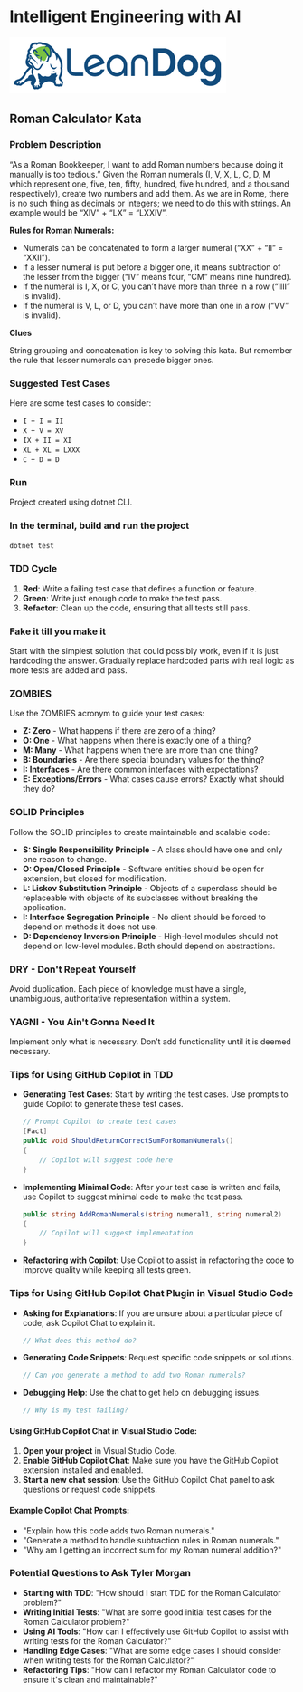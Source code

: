 # Intelligent Engineering with AI

![LeanDog Logo](/Assets/LeanDog-logo.png)

## Roman Calculator Kata

### Problem Description

“As a Roman Bookkeeper, I want to add Roman numbers because doing it manually is too tedious.” Given the Roman numerals (I, V, X, L, C, D, M which represent one, five, ten, fifty, hundred, five hundred, and a thousand respectively), create two numbers and add them. As we are in Rome, there is no such thing as decimals or integers; we need to do this with strings. An example would be “XIV” + “LX” = “LXXIV”.

**Rules for Roman Numerals:**

- Numerals can be concatenated to form a larger numeral (“XX” + “II” = “XXII”).
- If a lesser numeral is put before a bigger one, it means subtraction of the lesser from the bigger (“IV” means four, “CM” means nine hundred).
- If the numeral is I, X, or C, you can’t have more than three in a row (“IIII” is invalid).
- If the numeral is V, L, or D, you can’t have more than one in a row (“VV” is invalid).

**Clues**

String grouping and concatenation is key to solving this kata. But remember the rule that lesser numerals can precede bigger ones.

### Suggested Test Cases

Here are some test cases to consider:

- `I + I = II`
- `X + V = XV`
- `IX + II = XI`
- `XL + XL = LXXX`
- `C + D = D`

### Run

Project created using dotnet CLI.

### In the terminal, build and run the project

```bash
dotnet test
```

### TDD Cycle

1. **Red**: Write a failing test case that defines a function or feature.
2. **Green**: Write just enough code to make the test pass.
3. **Refactor**: Clean up the code, ensuring that all tests still pass.

### Fake it till you make it

Start with the simplest solution that could possibly work, even if it is just hardcoding the answer. Gradually replace hardcoded parts with real logic as more tests are added and pass.

### ZOMBIES

Use the ZOMBIES acronym to guide your test cases:

- **Z: Zero** - What happens if there are zero of a thing?
- **O: One** - What happens when there is exactly one of a thing?
- **M: Many** - What happens when there are more than one thing?
- **B: Boundaries** - Are there special boundary values for the thing?
- **I: Interfaces** - Are there common interfaces with expectations?
- **E: Exceptions/Errors** - What cases cause errors? Exactly what should they do?

### SOLID Principles

Follow the SOLID principles to create maintainable and scalable code:

- **S: Single Responsibility Principle** - A class should have one and only one reason to change.
- **O: Open/Closed Principle** - Software entities should be open for extension, but closed for modification.
- **L: Liskov Substitution Principle** - Objects of a superclass should be replaceable with objects of its subclasses without breaking the application.
- **I: Interface Segregation Principle** - No client should be forced to depend on methods it does not use.
- **D: Dependency Inversion Principle** - High-level modules should not depend on low-level modules. Both should depend on abstractions.

### DRY - Don't Repeat Yourself

Avoid duplication. Each piece of knowledge must have a single, unambiguous, authoritative representation within a system.

### YAGNI - You Ain't Gonna Need It

Implement only what is necessary. Don’t add functionality until it is deemed necessary.

### Tips for Using GitHub Copilot in TDD

- **Generating Test Cases**: Start by writing the test cases. Use prompts to guide Copilot to generate these test cases.
  ```csharp
  // Prompt Copilot to create test cases
  [Fact]
  public void ShouldReturnCorrectSumForRomanNumerals()
  {
      // Copilot will suggest code here
  }
  ```
- **Implementing Minimal Code**: After your test case is written and fails, use Copilot to suggest minimal code to make the test pass.
  ```csharp
  public string AddRomanNumerals(string numeral1, string numeral2)
  {
      // Copilot will suggest implementation
  }
  ```
- **Refactoring with Copilot**: Use Copilot to assist in refactoring the code to improve quality while keeping all tests green.

### Tips for Using GitHub Copilot Chat Plugin in Visual Studio Code

- **Asking for Explanations**: If you are unsure about a particular piece of code, ask Copilot Chat to explain it.
  ```csharp
  // What does this method do?
  ```
- **Generating Code Snippets**: Request specific code snippets or solutions.
  ```csharp
  // Can you generate a method to add two Roman numerals?
  ```
- **Debugging Help**: Use the chat to get help on debugging issues.
  ```csharp
  // Why is my test failing?
  ```

#### Using GitHub Copilot Chat in Visual Studio Code:

1. **Open your project** in Visual Studio Code.
2. **Enable GitHub Copilot Chat**: Make sure you have the GitHub Copilot extension installed and enabled.
3. **Start a new chat session**: Use the GitHub Copilot Chat panel to ask questions or request code snippets.

#### Example Copilot Chat Prompts:

- "Explain how this code adds two Roman numerals."
- "Generate a method to handle subtraction rules in Roman numerals."
- "Why am I getting an incorrect sum for my Roman numeral addition?"

### Potential Questions to Ask Tyler Morgan

- **Starting with TDD**: "How should I start TDD for the Roman Calculator problem?"
- **Writing Initial Tests**: "What are some good initial test cases for the Roman Calculator problem?"
- **Using AI Tools**: "How can I effectively use GitHub Copilot to assist with writing tests for the Roman Calculator?"
- **Handling Edge Cases**: "What are some edge cases I should consider when writing tests for the Roman Calculator?"
- **Refactoring Tips**: "How can I refactor my Roman Calculator code to ensure it's clean and maintainable?"
